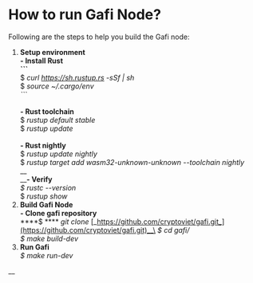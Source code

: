 # How to run Gafi Node?

Following are the steps to help you build the Gafi node:

1. **Setup environment**\
   **- Install Rust**\
   **\`\`\`**\
   $ _curl https://sh.rustup.rs -sSf | sh_\
   $ _source \~/.cargo/env_\
   _\`\`\`_\
   \
   **- Rust toolchain**\
   $ _rustup default stable_\
   $ _rustup update_\
   \
   **- Rust nightly**\
   $ _rustup update nightly_\
   $ _rustup target add wasm32-unknown-unknown --toolchain nightly_\
   __\
   __**- Verify**\
   _$ rustc --version_\
   $ _rustup show_
2. **Build Gafi Node**\
   **- Clone gafi repository**\
   ****$ **** _git clone_ [_https://github.com/cryptoviet/gafi.git_](https://github.com/cryptoviet/gafi.git)__\
   _$ cd gafi/_\
   _$ make build-dev_
3. **Run Gafi**\
   _$ make run-dev_

__
